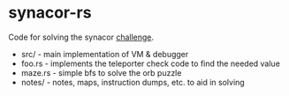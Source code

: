 # synacor-rs

Code for solving the synacor [challenge](https://challenge.synacor.com).

* src/ - main implementation of VM & debugger
* foo.rs - implements the teleporter check code to find the needed value
* maze.rs - simple bfs to solve the orb puzzle
* notes/ - notes, maps, instruction dumps, etc. to aid in solving

